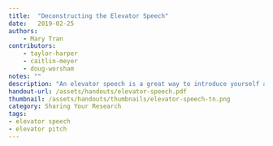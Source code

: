 ```yaml
---
title:  "Deconstructing the Elevator Speech"
date:   2019-02-25
authors: 
    - Mary Tran
contributors: 
    - taylor-harper
    - caitlin-meyer
    - doug-worsham
notes: ""
description: "An elevator speech is a great way to introduce yourself and your research to a wide range of audiences."
handout-url: /assets/handouts/elevator-speech.pdf
thumbnail: /assets/handouts/thumbnails/elevator-speech-tn.png
category: Sharing Your Research
tags:
- elevator speech
- elevator pitch
---
```

